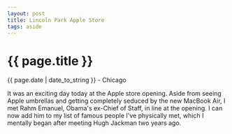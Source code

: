 ```yaml
---
layout: post
title: Lincoln Park Apple Store
tags: aside
---
```


{{ page.title }}
================

<p class="meta">{{ page.date | date_to_string }} - Chicago</p>

It was an exciting day today at the Apple store opening. Aside from seeing Apple umbrellas and getting completely seduced by the new MacBook Air, I met Rahm Emanuel, Obama's ex-Chief of Staff, in line at the opening. I can now add him to my list of famous people I've physically met, which I mentally began after meeting Hugh Jackman two years ago.